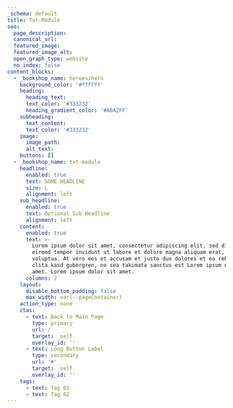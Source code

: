 ```yaml
---
_schema: default
title: Txt-Module
seo:
  page_description:
  canonical_url:
  featured_image:
  featured_image_alt:
  open_graph_type: website
  no_index: false
content_blocks:
  - _bookshop_name: heroes/hero
    background_color: '#ffffff'
    heading:
      heading_text:
      text_color: '#333232'
      heading_gradient_color: '#A0A2FF'
    subheading:
      text_content:
      text_color: '#333232'
    image:
      image_path:
      alt_text:
    buttons: []
  - _bookshop_name: txt-module
    headline:
      enabled: true
      text: SOME HEADLINE
      size: L
      alignment: left
    sub_headline:
      enabled: true
      text: Optional Sub Headline
      alignment: left
    content:
      enabled: true
      text: >-
        Lorem ipsum dolor sit amet, consectetur adipiscing elit, sed diam nonumy
        eirmod tempor invidunt ut labore et dolore magna aliquam erat, sed diam
        voluptua. At vero eos et accusam et justo duo dolores et ea rebum. Stet
        clita kasd gubergren, no sea takimata sanctus est Lorem ipsum dolor sit
        amet. Lorem ipsum dolor sit amet.
      columns: 2
    layout:
      disable_bottom_padding: false
      max_width: var(--pageContainer)
    action_type: none
    ctas:
      - text: Back to Main Page
        type: primary
        url: /
        target: _self
        overlay_id: ''
      - text: Long Button Label
        type: secondary
        url: '#'
        target: _self
        overlay_id: ''
    tags:
      - text: Tag 01
      - text: Tag 02
---
```

